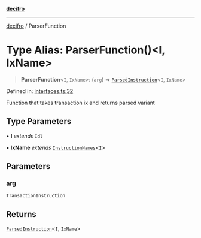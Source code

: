 [**decifro**](../README.md)

***

[decifro](../README.md) / ParserFunction

# Type Alias: ParserFunction()\<I, IxName\>

> **ParserFunction**\<`I`, `IxName`\>: (`arg`) => [`ParsedInstruction`](ParsedInstruction.md)\<`I`, `IxName`\>

Defined in: [interfaces.ts:32](https://github.com/dougEfresh/decifro/blob/052cf31bd09649eda8a05a939745830a399bb74d/src/interfaces.ts#L32)

Function that takes transaction ix and returns parsed variant

## Type Parameters

• **I** *extends* `Idl`

• **IxName** *extends* [`InstructionNames`](InstructionNames.md)\<`I`\>

## Parameters

### arg

`TransactionInstruction`

## Returns

[`ParsedInstruction`](ParsedInstruction.md)\<`I`, `IxName`\>
